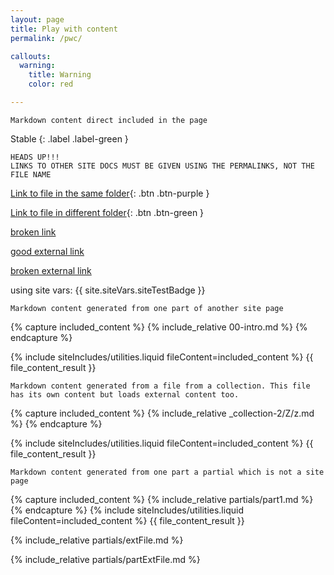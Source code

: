 ```yaml
---
layout: page
title: Play with content
permalink: /pwc/

callouts:
  warning:
    title: Warning
    color: red

---
```


```
Markdown content direct included in the page
```

Stable
{: .label .label-green }


```
HEADS UP!!!
LINKS TO OTHER SITE DOCS MUST BE GIVEN USING THE PERMALINKS, NOT THE FILE NAME
```

[Link to file in the same folder](/intro/){: .btn .btn-purple }

[Link to file in different folder](/collection-2/Z/z/){: .btn .btn-green }

[broken link](/collection-2/Z/z/r)

[good external link](https://innohub.space)

[broken external link](https://me.pmc-expert.com/abc)


<!--- HEADS UP!!!
    When loading inline external content, the placeholder must be defined in the main md file 
    which can be a site page or a partial. The id of the partial must be passed as
    parameter to the getExternalContent(...), see on the bottom of this file.
--->
<div id="test_inline_external_content"></div>

<!--- Markdown comment -->
using site vars: {{ site.siteVars.siteTestBadge }}

```
Markdown content generated from one part of another site page
```

<!--- Include only part from another md file using a "function" from another liquid file-->
{% capture included_content %}
    {% include_relative 00-intro.md %}
{% endcapture %}

{% include siteIncludes/utilities.liquid fileContent=included_content %}
{{ file_content_result }}


<!--- Include only part from a collection -->
```
Markdown content generated from a file from a collection. This file has its own content but loads external content too.
```

{% capture included_content %}
    {% include_relative _collection-2/Z/z.md %}
{% endcapture %}

{% include siteIncludes/utilities.liquid fileContent=included_content %}
{{ file_content_result }}

```
Markdown content generated from one part a partial which is not a site page
```
<!--- Include part from a partial which is not processed as a page and does not appear in the left sidebar -->
{% capture included_content %}
    {% include_relative partials/part1.md %}
{% endcapture %}
{% include siteIncludes/utilities.liquid fileContent=included_content %}
{{ file_content_result }}

<!--- Include content from a partial which is loaded from an external file (i.e. md file from another public repo+branch)
    
    IMPORTANT!!!
    - THIS CONTENT WILL NOT RETURN ANY RESULT IN ALGOLIA OR SITE SEARCH SINCE IS GENERATED ON CLIENT SIDE
    - UPDATING ALGOLIA INSTANT SEARCH IS NOT POSSIBLE SINCE WE CANNOT MAKE BACKEND CALLS FROM GITHUB PAGES, FRONTEND CALLS MEANS EXPOSING ALGOLIA WRITE KEY
--->
{% include_relative partials/extFile.md %}

<!--- Include content from a partial which is loaded from an external file (i.e. md file from another public repo+branch) -->
{% include_relative partials/partExtFile.md %}




